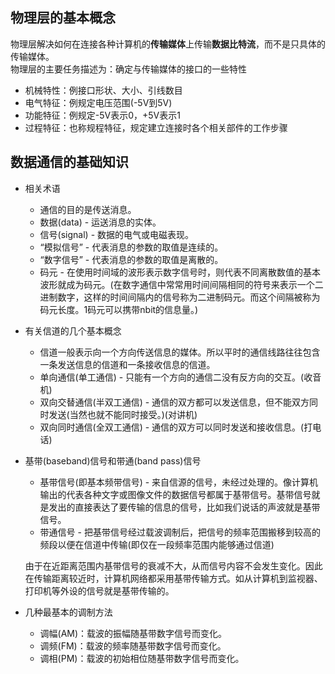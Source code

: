 <!--
 * @Descripttion: 
 * @version: 
 * @Author: Yuanshuo
 * @Date: 2020-03-07 13:52:26
 * @LastEditors: Yuanshuo
 * @LastEditTime: 2020-03-07 19:29:35
 -->

## 物理层的基本概念
物理层解决如何在连接各种计算机的**传输媒体**上传输**数据比特流**，而不是只具体的传输媒体。  
物理层的主要任务描述为：确定与传输媒体的接口的一些特性
- 机械特性：例接口形状、大小、引线数目
- 电气特征：例规定电压范围(-5V到5V)
- 功能特征：例规定-5V表示0，+5V表示1
- 过程特征：也称规程特征，规定建立连接时各个相关部件的工作步骤
## 数据通信的基础知识
- 相关术语
    - 通信的目的是传送消息。
    - 数据(data) - 运送消息的实体。
    - 信号(signal) - 数据的电气或电磁表现。
    - “模拟信号” - 代表消息的参数的取值是连续的。
    - “数字信号” - 代表消息的参数的取值是离散的。
    - 码元 - 在使用时间域的波形表示数字信号时，则代表不同离散数值的基本波形就成为码元。(在数字通信中常常用时间间隔相同的符号来表示一个二进制数字，这样的时间间隔内的信号称为二进制码元。而这个间隔被称为码元长度。1码元可以携带nbit的信息量。) 
- 有关信道的几个基本概念
    - 信道一般表示向一个方向传送信息的媒体。所以平时的通信线路往往包含一条发送信息的信道和一条接收信息的信道。
    - 单向通信(单工通信) - 只能有一个方向的通信二没有反方向的交互。(收音机)
    - 双向交替通信(半双工通信) - 通信的双方都可以发送信息，但不能双方同时发送(当然也就不能同时接受。)(对讲机)
    - 双向同时通信(全双工通信) - 通信的双方可以同时发送和接收信息。(打电话)
- 基带(baseband)信号和带通(band pass)信号
    - 基带信号(即基本频带信号) - 来自信源的信号，未经过处理的。像计算机输出的代表各种文字或图像文件的数据信号都属于基带信号。基带信号就是发出的直接表达了要传输的信息的信号，比如我们说话的声波就是基带信号。
    - 带通信号 - 把基带信号经过载波调制后，把信号的频率范围搬移到较高的频段以便在信道中传输(即仅在一段频率范围内能够通过信道)  
    
    由于在近距离范围内基带信号的衰减不大，从而信号内容不会发生变化。因此在传输距离较近时，计算机网络都采用基带传输方式。如从计算机到监视器、打印机等外设的信号就是基带传输的。
- 几种最基本的调制方法
    - 调幅(AM)：载波的振幅随基带数字信号而变化。
    - 调频(FM)：载波的频率随基带数字信号而变化。
    - 调相(PM)：载波的初始相位随基带数字信号而变化。










































